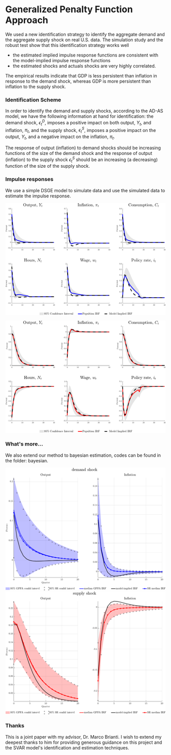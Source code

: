 # Generalized Penalty Function Approach

We used a new identification strategy to identify the aggregate demand and the aggregate supply shock on real U.S. data. The simulation study and the robust test show that this identification strategy works well

* the estimated implied impulse response functions are consistent with the model-implied impulse response functions
* the estimated shocks and actuals shocks are very highly correlated. 

The empirical results indicate that GDP is less persistent than inflation in response to the demand shock, whereas GDP is more persistent than inflation to the supply shock.



### Identification Scheme

In order to identify the demand and supply shocks, according to the AD-AS model, we have the following information at hand for identification: the demand shock, $\epsilon^D_t$, imposes a positive impact on both output, $Y_t$, and inflation, $\pi_t$, and the supply shock, $\epsilon^S_t$, imposes a positive impact on the output, $Y_t$, and a negative impact on the inflation, $\pi_t$.

The response of output (inflation) to demand shocks should be increasing functions of the size of the demand shock and the response of output (inflation) to the supply shock $\epsilon^S_t$ should be an increasing (a decreasing)  function of the size of the supply shock.




### Impulse responses

We use a simple DSGE model to simulate data and use the simulated data to estimate the impulse response.

![baselineCompD](graph/baselineCompD.png)

![baselineCompS](graph/baselineCompS.png)



### What's more...

We also extend our method to bayesian estimation, codes can be found in the folder: bayesian.

<img src="graph/demand shock.png" alt="demand shock" style="zoom:80%;" />

<img src="./graph/supply shock.png" alt="supply shock" style="zoom:80%;" />



### Thanks

This is a joint paper with my advisor, Dr. Marco Brianti. I wish to extend my deepest thanks to him for providing generous guidance on this project and the SVAR model's identification and estimation techniques.
